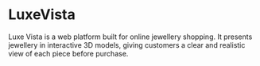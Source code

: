 # LuxeVista
Luxe Vista is a web platform built for online jewellery shopping. It presents jewellery in interactive 3D models, giving customers a clear and realistic view of each piece before purchase.

